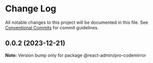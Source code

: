 # Change Log

All notable changes to this project will be documented in this file. See [Conventional Commits](https://conventionalcommits.org) for commit guidelines.

## 0.0.2 (2023-12-21)

**Note:** Version bump only for package @react-admin/pro-codemirror

